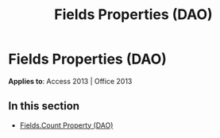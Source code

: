 ﻿---
title: Fields Properties (DAO)
TOCTitle: Properties
ms:assetid: 5f1cd784-8e43-43a6-8df5-fd8a1aac1821
ms:mtpsurl: https://msdn.microsoft.com/en-us/library/Dn142161(v=office.15)
ms:contentKeyID: 52072649
ms.date: 09/18/2015
mtps_version: v=office.15
---

# Fields Properties (DAO)


**Applies to**: Access 2013 | Office 2013

## In this section

  - [Fields.Count Property (DAO)](fields-count-property-dao.md)

